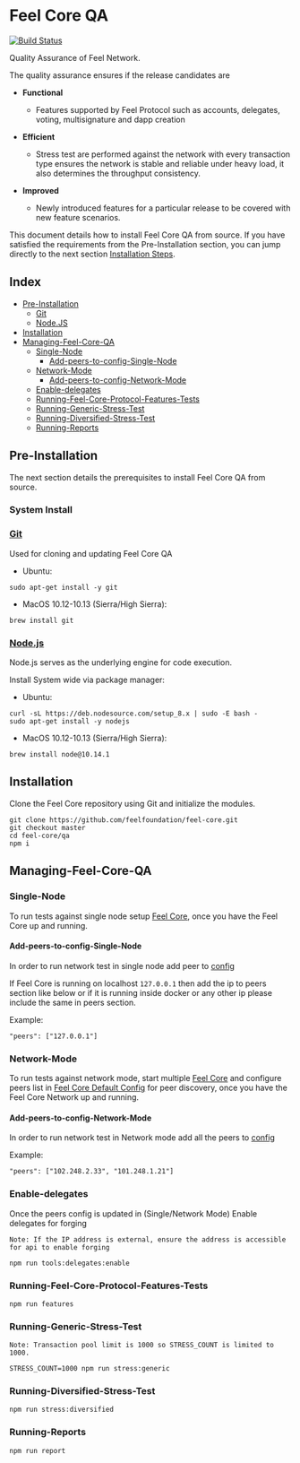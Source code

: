 # Feel Core QA
[![Build Status](https://jenkins.feel.surf/job/feel-qa/job/feel-core-qa/job/master/badge/icon)](https://jenkins.feel.surf/job/feel-qa/job/feel-core-qa/job/master/)

Quality Assurance of Feel Network.

The quality assurance ensures if the release candidates are

- **Functional**

  - Features supported by Feel Protocol such as accounts, delegates, voting, multisignature and dapp creation

- **Efficient**

  - Stress test are performed against the network with every transaction type ensures the network is stable and reliable under heavy load, it also determines the throughput consistency.

- **Improved**

  - Newly introduced features for a particular release to be covered with new feature scenarios.

This document details how to install Feel Core QA from source.
If you have satisfied the requirements from the Pre-Installation section, you can jump directly to the next section [Installation Steps](#installation).

## Index

* [Pre-Installation](#pre-installation)
  * [Git](#git)
  * [Node.JS](#nodejs)
* [Installation](#installation)
* [Managing-Feel-Core-QA](#managing-feel-core-qa)
  * [Single-Node](#single-node)
    * [Add-peers-to-config-Single-Node](#add-peers-to-config-single-node)
  * [Network-Mode](#network-mode)
    * [Add-peers-to-config-Network-Mode](#add-peers-to-config-network-mode)
  * [Enable-delegates](#enable-delegates)
  * [Running-Feel-Core-Protocol-Features-Tests](#running-feel-core-protocol-features-tests)
  * [Running-Generic-Stress-Test](#running-generic-stress-test)
  * [Running-Diversified-Stress-Test](#running-diversified-stress-test)
  * [Running-Reports](#running-reports)

## Pre-Installation

The next section details the prerequisites to install Feel Core QA from source.

### System Install

### [Git](https://github.com/git/git)

Used for cloning and updating Feel Core QA

* Ubuntu:

```
sudo apt-get install -y git
```

* MacOS 10.12-10.13 (Sierra/High Sierra):

```
brew install git
```

### [Node.js](https://nodejs.org/)

Node.js serves as the underlying engine for code execution.

Install System wide via package manager:

* Ubuntu:

```
curl -sL https://deb.nodesource.com/setup_8.x | sudo -E bash -
sudo apt-get install -y nodejs
```

* MacOS 10.12-10.13 (Sierra/High Sierra):

```
brew install node@10.14.1
```

## Installation

Clone the Feel Core repository using Git and initialize the modules.

```
git clone https://github.com/feelfoundation/feel-core.git
git checkout master
cd feel-core/qa
npm i
```

## Managing-Feel-Core-QA

### Single-Node
To run tests against single node setup [Feel Core](https://feel.surf/documentation/feel-core/setup/source), once you have the Feel Core up and running.

#### Add-peers-to-config-Single-Node
In order to run network test in single node add peer to [config](fixtures/config.json)

If Feel Core is running on localhost `127.0.0.1` then add the ip to peers section like below or if it is running inside docker or any other ip please include the same in peers section.

Example:
```
"peers": ["127.0.0.1"]
```

### Network-Mode
To run tests against network mode, start multiple [Feel Core](https://feel.surf/documentation/feel-core/setup/source) and configure peers list in  [Feel Core Default Config](https://github.com/feelfoundation/feel/blob/e81cb2af687b2e3a4f3bd8e159d44c4750e42166/config/default/config.json#L62) for peer discovery, once you have the Feel Core Network up and running.

#### Add-peers-to-config-Network-Mode
In order to run network test in Network mode add all the peers to [config](fixtures/config.json)

Example:
```
"peers": ["102.248.2.33", "101.248.1.21"]
```

### Enable-delegates
Once the peers config is updated in (Single/Network Mode) Enable delegates for forging

`Note: If the IP address is external, ensure the address is accessible for api to enable forging`
```
npm run tools:delegates:enable
```

### Running-Feel-Core-Protocol-Features-Tests
```
npm run features
```

### Running-Generic-Stress-Test
`Note: Transaction pool limit is 1000 so STRESS_COUNT is limited to 1000.`
```
STRESS_COUNT=1000 npm run stress:generic
```

### Running-Diversified-Stress-Test
```
npm run stress:diversified
```

### Running-Reports
```
npm run report
```
